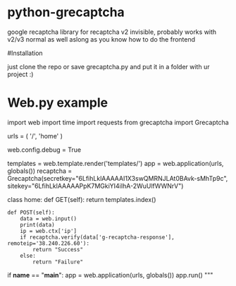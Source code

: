 # python-grecaptcha
google recaptcha library for recaptcha v2 invisible, probably works with v2/v3 normal as well aslong as you know how to do the frontend

#Installation

just clone the repo or save grecaptcha.py and put it in a folder with ur project :)


# Web.py example

import web
import time
import requests
from grecaptcha import Grecaptcha

urls = (
    '/', 'home'
)

web.config.debug = True

templates = web.template.render('templates/')
app = web.application(urls, globals())
recaptcha = Grecaptcha(secretkey="6LfihLklAAAAAI1X3swQMRNJLAt0BAvk-sMhTp9c",
                       sitekey="6LfihLklAAAAAPpK7MGkiYI4iIhA-2WuUlfWWNrV")


class home:
    def GET(self):
        return templates.index()

    def POST(self):
        data = web.input()
        print(data)
        ip = web.ctx['ip']
        if recaptcha.verify(data['g-recaptcha-response'], remoteip='38.240.226.60'):
            return "Success"
        else:
            return "Failure"


if __name__ == "__main__":
    app = web.application(urls, globals())
    app.run()
"""
